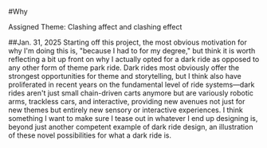 #Why

Assigned Theme: Clashing affect and clashing effect

##Jan. 31, 2025
Starting off this project, the most obvious motivation for why I'm doing this is, "because I had to for my degree," but think it is worth reflecting a bit up front on why I actually opted for a dark ride as opposed to any other form of theme park ride. Dark rides most obviously offer the strongest opportunities for theme and storytelling, but I think also have proliferated in recent years on the fundamental level of ride systems—dark rides aren't just small chain-driven carts anymore but are variously robotic arms, trackless cars, and interactive, providing new avenues not just for new themes but entirely new sensory or interactive experiences. I think something I want to make sure I tease out in whatever I end up designing is, beyond just another competent example of dark ride design, an illustration of these novel possibilities for what a dark ride is. 
